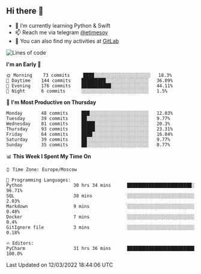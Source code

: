 ## Hi there 👋
- 🌱 I’m currently learning Python & Swift
- 📫 Reach me via telegram [@etimesoy](https://t.me/etimesoy/)
- 🦊 You can also find my activities at [GitLab](https://gitlab.com/etimesoy)

<!--START_SECTION:waka-->
![Lines of code](https://img.shields.io/badge/From%20Hello%20World%20I%27ve%20Written-183%20Thousand%20lines%20of%20code-blue)

**I'm an Early 🐤** 

```text
🌞 Morning    73 commits     ████░░░░░░░░░░░░░░░░░░░░░   18.3% 
🌆 Daytime    144 commits    █████████░░░░░░░░░░░░░░░░   36.09% 
🌃 Evening    176 commits    ███████████░░░░░░░░░░░░░░   44.11% 
🌙 Night      6 commits      ░░░░░░░░░░░░░░░░░░░░░░░░░   1.5%

```
📅 **I'm Most Productive on Thursday** 

```text
Monday       48 commits     ███░░░░░░░░░░░░░░░░░░░░░░   12.03% 
Tuesday      39 commits     ██░░░░░░░░░░░░░░░░░░░░░░░   9.77% 
Wednesday    81 commits     █████░░░░░░░░░░░░░░░░░░░░   20.3% 
Thursday     93 commits     █████░░░░░░░░░░░░░░░░░░░░   23.31% 
Friday       64 commits     ████░░░░░░░░░░░░░░░░░░░░░   16.04% 
Saturday     39 commits     ██░░░░░░░░░░░░░░░░░░░░░░░   9.77% 
Sunday       35 commits     ██░░░░░░░░░░░░░░░░░░░░░░░   8.77%

```


📊 **This Week I Spent My Time On** 

```text
⌚︎ Time Zone: Europe/Moscow

💬 Programming Languages: 
Python                   30 hrs 34 mins      ████████████████████████░   96.71% 
SQL                      38 mins             ░░░░░░░░░░░░░░░░░░░░░░░░░   2.03% 
Markdown                 9 mins              ░░░░░░░░░░░░░░░░░░░░░░░░░   0.48% 
Docker                   7 mins              ░░░░░░░░░░░░░░░░░░░░░░░░░   0.4% 
GitIgnore file           3 mins              ░░░░░░░░░░░░░░░░░░░░░░░░░   0.18%

🔥 Editors: 
PyCharm                  31 hrs 36 mins      █████████████████████████   100.0%

```


 Last Updated on 12/03/2022 18:44:06 UTC
<!--END_SECTION:waka-->
